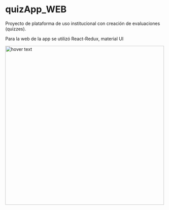 # quizApp_WEB

Proyecto de plataforma de uso institucional con creación de evaluaciones (quizzes). 

Para la web de la app se utilizó React-Redux, material UI

<img src="https://i.ibb.co/p4L24fm/Screenshot-2021-02-26-Quiz-App.png" width="500" title="hover text">
